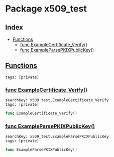 # Package x509_test

## Index

* [Functions](#func)
    * [func ExampleCertificate_Verify()](#ExampleCertificate_Verify)
    * [func ExampleParsePKIXPublicKey()](#ExampleParsePKIXPublicKey)


## <a id="func" href="#func">Functions</a>

```
tags: [private]
```

### <a id="ExampleCertificate_Verify" href="#ExampleCertificate_Verify">func ExampleCertificate_Verify()</a>

```
searchKey: x509_test.ExampleCertificate_Verify
tags: [private]
```

```Go
func ExampleCertificate_Verify()
```

### <a id="ExampleParsePKIXPublicKey" href="#ExampleParsePKIXPublicKey">func ExampleParsePKIXPublicKey()</a>

```
searchKey: x509_test.ExampleParsePKIXPublicKey
tags: [private]
```

```Go
func ExampleParsePKIXPublicKey()
```

